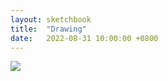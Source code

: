 ```yaml
---
layout: sketchbook
title:  "Drawing"
date:   2022-08-31 10:00:00 +0800
---
```


<img src="/Sketchbook/Images/{ page.date | date: '%Y-%m-%d' }/preview.jpg">
